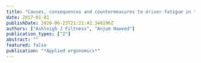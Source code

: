 ```yaml
---
title: "Causes, consequences and countermeasures to driver fatigue in the rail industry: The train driver perspective"
date: 2017-01-01
publishDate: 2020-06-23T21:21:42.348196Z
authors: ["Ashleigh J Filtness", "Anjum Naweed"]
publication_types: ["2"]
abstract: ""
featured: false
publication: "*Applied ergonomics*"
---
```


